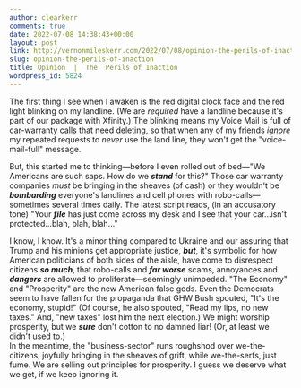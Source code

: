 ```yaml
---
author: clearkerr
comments: true
date: 2022-07-08 14:38:43+00:00
layout: post
link: http://vernonmileskerr.com/2022/07/08/opinion-the-perils-of-inaction/
slug: opinion-the-perils-of-inaction
title: Opinion  |  The  Perils of Inaction
wordpress_id: 5824
---
```





The first thing I see when I awaken is the red digital clock face and the red light blinking on my landline. (We are _required_ have a landline because it's part of our package with Xfinity.) The blinking means my Voice Mail is full of car-warranty calls that need deleting, so that when any of my friends _ignore_ my repeated requests to _never_ use the land line, they won't get the "voice-mail-full" message. 







But, this  started me to thinking—before I even rolled out of bed—"We Americans are such saps. How do we _**stand**_ for this?" Those car warranty companies _must_ be bringing in the sheaves (of cash) or they wouldn't be _**bombarding**_ everyone's landlines and cell phones with robo-calls— sometimes several times daily. The latest script reads, (in an accusatory tone) "Your _**file**_ has just come across my desk and I see that your car…isn't protected…blah, blah, blah…" 







I know, I know. It's a minor thing compared to Ukraine and our assuring that Trump and his minions get appropriate justice, _**but**_, it's symbolic for how American politicians of both sides of the aisle, have come to disrespect citizens _**so much**_, that robo-calls and _**far worse**_ scams, annoyances and _**dangers**_ are allowed to proliferate—seemingly unimpeded. "The Economy" and "Prosperity" are the new American false gods. Even the Democrats seem to have fallen for the propaganda that GHW Bush spouted, "It's the economy, stupid!"  (Of course, he also spouted, "Read my lips, no new taxes." And, "new taxes" lost him the next election.) We might worship prosperity, but we _**sure**_ don't cotton to no damned liar! (Or, at least we didn't used to.)  
In the meantime, the "business-sector" runs roughshod over we-the-citizens, joyfully bringing in the sheaves of grift, while we-the-serfs, just fume. We are selling out principles for prosperity. I guess we deserve what we get, if we keep ignoring it.



